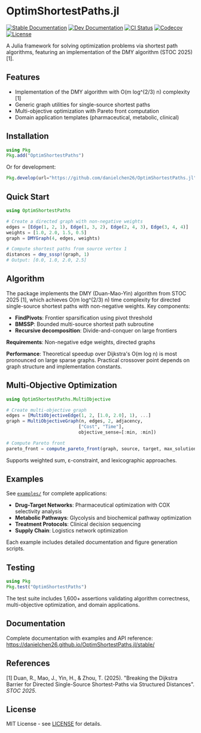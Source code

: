 # OptimShortestPaths.jl

[![Stable Documentation](https://img.shields.io/badge/docs-stable-blue.svg)](https://danielchen26.github.io/OptimShortestPaths.jl/stable)
[![Dev Documentation](https://img.shields.io/badge/docs-dev-blue.svg)](https://danielchen26.github.io/OptimShortestPaths.jl/dev)
[![CI Status](https://github.com/danielchen26/OptimShortestPaths.jl/actions/workflows/ci.yml/badge.svg)](https://github.com/danielchen26/OptimShortestPaths.jl/actions/workflows/ci.yml)
[![Codecov](https://codecov.io/gh/danielchen26/OptimShortestPaths.jl/branch/main/graph/badge.svg)](https://codecov.io/gh/danielchen26/OptimShortestPaths.jl)
[![License](https://img.shields.io/badge/license-MIT-green.svg)](LICENSE)

A Julia framework for solving optimization problems via shortest path algorithms, featuring an implementation of the DMY algorithm (STOC 2025) [1].

## Features

- Implementation of the DMY algorithm with O(m log^(2/3) n) complexity [1]
- Generic graph utilities for single-source shortest paths
- Multi-objective optimization with Pareto front computation
- Domain application templates (pharmaceutical, metabolic, clinical)

## Installation

```julia
using Pkg
Pkg.add("OptimShortestPaths")
```

Or for development:
```julia
Pkg.develop(url="https://github.com/danielchen26/OptimShortestPaths.jl")
```

## Quick Start

```julia
using OptimShortestPaths

# Create a directed graph with non-negative weights
edges = [Edge(1, 2, 1), Edge(1, 3, 2), Edge(2, 4, 3), Edge(3, 4, 4)]
weights = [1.0, 2.0, 1.5, 0.5]
graph = DMYGraph(4, edges, weights)

# Compute shortest paths from source vertex 1
distances = dmy_sssp!(graph, 1)
# Output: [0.0, 1.0, 2.0, 2.5]
```

## Algorithm

The package implements the DMY (Duan-Mao-Yin) algorithm from STOC 2025 [1], which achieves O(m log^(2/3) n) time complexity for directed single-source shortest paths with non-negative weights. Key components:

- **FindPivots**: Frontier sparsification using pivot threshold
- **BMSSP**: Bounded multi-source shortest path subroutine
- **Recursive decomposition**: Divide-and-conquer on large frontiers

**Requirements**: Non-negative edge weights, directed graphs

**Performance**: Theoretical speedup over Dijkstra's O(m log n) is most pronounced on large sparse graphs. Practical crossover point depends on graph structure and implementation constants.

## Multi-Objective Optimization

```julia
using OptimShortestPaths.MultiObjective

# Create multi-objective graph
edges = [MultiObjectiveEdge(1, 2, [1.0, 2.0], 1), ...]
graph = MultiObjectiveGraph(n, edges, 2, adjacency,
                           ["Cost", "Time"],
                           objective_sense=[:min, :min])

# Compute Pareto front
pareto_front = compute_pareto_front(graph, source, target, max_solutions=100)
```

Supports weighted sum, ε-constraint, and lexicographic approaches.

## Examples

See [`examples/`](examples/) for complete applications:

- **Drug-Target Networks**: Pharmaceutical optimization with COX selectivity analysis
- **Metabolic Pathways**: Glycolysis and biochemical pathway optimization
- **Treatment Protocols**: Clinical decision sequencing
- **Supply Chain**: Logistics network optimization

Each example includes detailed documentation and figure generation scripts.

## Testing

```julia
using Pkg
Pkg.test("OptimShortestPaths")
```

The test suite includes 1,600+ assertions validating algorithm correctness, multi-objective optimization, and domain applications.

## Documentation

Complete documentation with examples and API reference:
https://danielchen26.github.io/OptimShortestPaths.jl/stable/

## References

[1] Duan, R., Mao, J., Yin, H., & Zhou, T. (2025). "Breaking the Dijkstra Barrier for Directed Single-Source Shortest-Paths via Structured Distances". *STOC 2025*.

## License

MIT License - see [LICENSE](LICENSE) for details.
